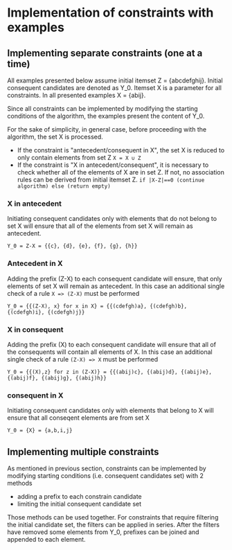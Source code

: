 # Implementation of constraints with examples

## Implementing separate constraints (one at a time)

All examples presented below assume initial itemset Z = {abcdefghij}.
Initial consequent candidates are denoted as Y_0.
Itemset X is a parameter for all constraints.
In all presented examples X = {abij}.

Since all constraints can be implemented by modifying the starting conditions of the algorithm, the examples present the content of Y_0.

For the sake of simplicity, in general case, before proceeding with the algorithm, the set X is processed.
+ If the constraint is "antecedent/consequent in X", the set X is reduced to only contain elements from set Z 
```X = X ∪ Z```
+ If the constraint is "X in antecedent/consequent", it is necessary to check whether all of the elements of X are in set Z.
If not, no association rules can be derived from initial itemset Z.
```if |X-Z|==0 (continue algorithm) else (return empty)```

### X in antecedent
Initiating consequent candidates only with elements that do not belong to set X will ensure that all of the elements from set X will remain as antecedent.

```Y_0 = Z-X = {{c}, {d}, {e}, {f}, {g}, {h}}```

### Antecedent in X
Adding the prefix (Z-X) to each consequent candidate will ensure, that only elements of set X will remain as antecedent. 
In this case an additional single check of a rule ```X => (Z-X)``` must be performed

```Y_0 = {{(Z-X), x} for x in X} = {{(cdefgh)a}, {(cdefgh)b}, {(cdefgh)i}, {(cdefgh)j}}```

### X in consequent
Adding the prefix (X) to each consequent candidate will ensure that all of the consequents will contain all elements of X.
In this case an additional single check of a rule ```(Z-X) => X``` must be performed

```Y_0 = {{(X),z} for z in (Z-X)} = {{(abij)c}, {(abij)d}, {(abij)e}, {(abij)f}, {(abij)g}, {(abij)h}}```

### consequent in X
Initiating consequent candidates only with elements that belong to X will ensure that all conseqent elements are from set X

```Y_0 = {X} = {a,b,i,j}```

## Implementing multiple constraints
As mentioned in previous section, constraints can be implemented by modifying starting conditions (i.e. consequent candidates set) with 2 methods
+ adding a prefix to each constrain candidate
+ limiting the initial consequent candidate set

Those methods can be used together. 
For constraints that require filtering the initial candidate set, the filters can be applied in series.
After the filters have removed some elements from Y_0, prefixes can be joined and appended to each element.

